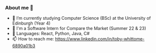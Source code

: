### About me 👋



- 🔭 I’m currently studying Computer Science (BSc) at the University of Edinburgh (Year 4)
- 🚀 I'm a Software Intern for Compare the Market (Summer 22 & 23)
- 🌱 Languages: React, Python, Java, C#
- 📫 How to reach me: https://www.linkedin.com/in/toby-whittome-6890a01b3

